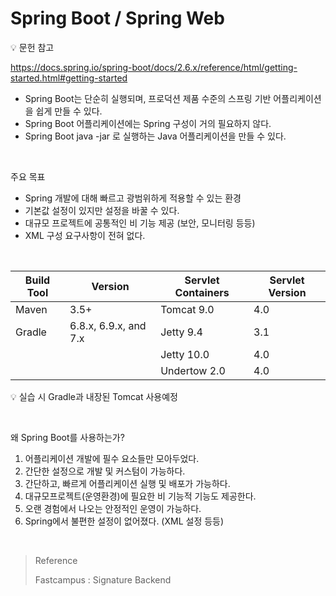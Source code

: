 # Spring Boot / Spring Web

:bulb: 문헌 참고

https://docs.spring.io/spring-boot/docs/2.6.x/reference/html/getting-started.html#getting-started

- Spring Boot는 단순히 실행되며, 프로덕션 제품 수준의 스프링 기반 어플리케이션을 쉽게 만들 수 있다.
- Spring Boot 어플리케이션에는 Spring 구성이 거의 필요하지 않다.
- Spring Boot java -jar 로 실행하는 Java 어플리케이션을 만들 수 있다.

<br/>

주요 목표

- Spring 개발에 대해 빠르고 광범위하게 적용할 수 있는 환경
- 기본값 설정이 있지만 설정을 바꿀 수 있다.
- 대규모 프로젝트에 공통적인 비 기능 제공 (보안, 모니터링 등등)
- XML 구성 요구사항이 전혀 없다.

<br/>

| Build Tool | Version               | Servlet Containers | Servlet Version |
| ---------- | --------------------- | ------------------ | --------------- |
| Maven      | 3.5+                  | Tomcat 9.0         | 4.0             |
| Gradle     | 6.8.x, 6.9.x, and 7.x | Jetty 9.4          | 3.1             |
|            |                       | Jetty 10.0         | 4.0             |
|            |                       | Undertow 2.0       | 4.0             |

:bulb: 실습 시 Gradle과 내장된 Tomcat 사용예정

<br/>

왜 Spring Boot를 사용하는가?

1. 어플리케이션 개발에 필수 요소들만 모아두었다.
2. 간단한 설정으로 개발 및 커스텀이 가능하다.
3. 간단하고, 빠르게 어플리케이션 실행 및 배포가 가능하다.
4. 대규모프로젝트(운영환경)에 필요한 비 기능적 기능도 제공한다.
5. 오랜 경험에서 나오는 안정적인 운영이 가능하다.
6. Spring에서 불편한 설정이 없어졌다. (XML 설정 등등)

<br/>

> Reference
>
> Fastcampus : Signature Backend